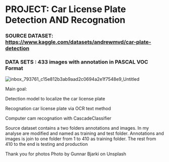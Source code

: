 # PROJECT: Car License Plate Detection AND Recognation
### SOURCE DATASET: https://www.kaggle.com/datasets/andrewmvd/car-plate-detection
### DATA SETS : 433 images with annotation in PASCAL VOC Format

![inbox_793761_c15e812b3ab9aad2c0694a2e1f7548e9_Untitled](https://user-images.githubusercontent.com/94799210/227708679-8a630d64-ded9-4f8a-9844-eddeee8b1928.png)

Main goal:

Detection model to localize the car license plate

Recognation car license plate via OCR  text method 

Computer cam recognation with CascadeClassifier 


Source dataset contains a two folders annotations and images.
In my analyse are modified and named as training and test folder.
Annotations and images is join to one folder from 1 to 410 as training folder.
The rest from 410 to the end is testing and production


Thank you for photos
Photo by Gunnar Bjarki on Unsplash

